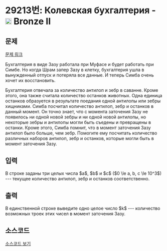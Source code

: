 # 29213번: Колевская бухгалтерия - <img src="https://static.solved.ac/tier_small/4.svg" style="height:20px" /> Bronze II

<!-- performance -->

<!-- 문제 제출 후 깃허브에 푸시를 했을 때 제출한 코드의 성능이 입력될 공간입니다.-->

<!-- end -->

## 문제

[문제 링크](https://boj.kr/29213)


<p>Бухгалтерия в виде Зазу работала при Муфасе и будет работать при Симбе. Но когда Шрам запер Зазу в клетку, бухгалтерия ушла в вынужденный отпуск и потеряла все данные. И теперь Симба очень хочет их восстановить.</p>

<p>Бухгалтерия отвечала за количество антилоп и зебр в саванне. Кроме этого, она также считала количество останков животных. Одна единица останков образуется в результате поедания одной антилопы или зебры хищниками. Симба посчитал количество антилоп, зебр и останков в данный момент. Он точно знает, что с момента заточения Зазу не появилось ни одной новой зебры и ни одной новой антилопы, но некоторые зебры и антилопы могли быть съедены и превращены в останки. Кроме этого, Симба помнит, что в момент заточения Зазу антилоп было больше, чем зебр. Помогите ему посчитать количество различных наборов антилоп, зебр и останков, которые могли быть в момент заточения Зазу.</p>



## 입력


<p>В строке заданы три целых числа $a$, $b$ и $c$ ($0 \le a, b, c \le 10^3$) --- текущее количество антилоп, зебр и останков соответственно.</p>



## 출력


<p>В единственной строке выведите одно целое число $k$ --- количество возможных троек этих чисел в момент заточения Зазу.</p>



## 소스코드

[소스코드 보기](Колевская%20бухгалтерия.py)